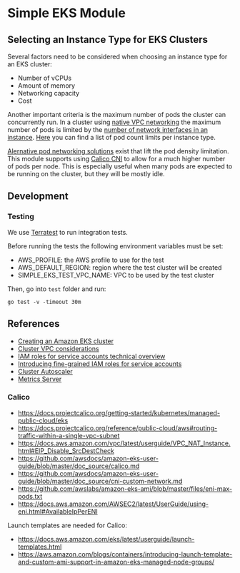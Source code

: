 # Simple EKS Module

## Selecting an Instance Type for EKS Clusters

Several factors need to be considered when choosing an instance type for an EKS cluster:

- Number of vCPUs
- Amount of memory
- Networking capacity
- Cost

Another important criteria is the maximum number of pods the cluster can concurrently run. In a cluster using [native VPC networking](https://docs.aws.amazon.com/eks/latest/userguide/pod-networking.html) the maximum number of pods is limited by the [number of network interfaces in an instance](https://docs.aws.amazon.com/AWSEC2/latest/UserGuide/using-eni.html#AvailableIpPerENI). [Here](https://github.com/awslabs/amazon-eks-ami/blob/master/files/eni-max-pods.txt) you can find a list of pod count limits per instance type.

[Alernative pod networking solutions](https://docs.aws.amazon.com/eks/latest/userguide/alternate-cni-plugins.html) exist that lift the pod density limitation. This module supports using [Calico CNI](https://docs.projectcalico.org) to allow for a much higher number of pods per node. This is especially useful when many pods are expected to be running on the cluster, but they will be mostly idle.

## Development

### Testing

We use [Terratest](https://github.com/gruntwork-io/terratest) to run integration tests.

Before running the tests the following environment variables must be set:

- AWS_PROFILE: the AWS profile to use for the test
- AWS_DEFAULT_REGION: region where the test cluster will be created
- SIMPLE_EKS_TEST_VPC_NAME: VPC to be used by the test cluster

Then, go into `test` folder and run:

```shell
go test -v -timeout 30m
```

## References

- [Creating an Amazon EKS cluster](https://docs.aws.amazon.com/eks/latest/userguide/create-cluster.html)
- [Cluster VPC considerations](https://docs.aws.amazon.com/eks/latest/userguide/network_reqs.html)
- [IAM roles for service accounts technical overview](https://docs.aws.amazon.com/eks/latest/userguide/iam-roles-for-service-accounts-technical-overview.html)
- [Introducing fine-grained IAM roles for service accounts](https://aws.amazon.com/blogs/opensource/introducing-fine-grained-iam-roles-service-accounts/)
- [Cluster Autoscaler](https://docs.aws.amazon.com/eks/latest/userguide/cluster-autoscaler.html)
- [Metrics Server](https://docs.aws.amazon.com/eks/latest/userguide/metrics-server.html)

### Calico

- https://docs.projectcalico.org/getting-started/kubernetes/managed-public-cloud/eks
- https://docs.projectcalico.org/reference/public-cloud/aws#routing-traffic-within-a-single-vpc-subnet
- https://docs.aws.amazon.com/vpc/latest/userguide/VPC_NAT_Instance.html#EIP_Disable_SrcDestCheck
- https://github.com/awsdocs/amazon-eks-user-guide/blob/master/doc_source/calico.md
- https://github.com/awsdocs/amazon-eks-user-guide/blob/master/doc_source/cni-custom-network.md
- https://github.com/awslabs/amazon-eks-ami/blob/master/files/eni-max-pods.txt
- https://docs.aws.amazon.com/AWSEC2/latest/UserGuide/using-eni.html#AvailableIpPerENI

Launch templates are needed for Calico:
- https://docs.aws.amazon.com/eks/latest/userguide/launch-templates.html
- https://aws.amazon.com/blogs/containers/introducing-launch-template-and-custom-ami-support-in-amazon-eks-managed-node-groups/
